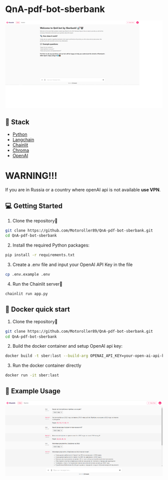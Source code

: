 # QnA-pdf-bot-sberbank
![PDF Q&A App](assets/welcome_screen.png)

## 🧰 Stack

- [Python](https://www.python.org/downloads/release/python-3100/)
- [Langchain](https://python.langchain.com/docs/get_started/introduction.html)
- [Chainlit](https://docs.chainlit.io/overview)
- [Chroma](https://www.trychroma.com/)
- [OpenAI](https://openai.com/)

# WARNING!!!

If you are in Russia or a country where openAI api is not available **use VPN**.

## 💻  Getting Started
1. Clone the repository📂
```bash
git clone https://github.com/Motoroller89/QnA-pdf-bot-sberbank.git
cd QnA-pdf-bot-sberbank
```
2. Install the required Python packages:
```bash
pip install -r requirements.txt
```
3. Create a .env file and input your OpenAI API Key in the file
```bash
cp .env.example .env
```
4. Run the Chainlit server🚀
```bash
chainlit run app.py
```

## 🐳  Docker quick start
1. Clone the repository📂
```bash
git clone https://github.com/Motoroller89/QnA-pdf-bot-sberbank.git
cd QnA-pdf-bot-sberbank
```
2. Build the docker container and setup OpenAI api key:
```bash
docker build -t sber:last --build-arg OPENAI_API_KEY=your-open-ai-api-key .
```
3. Run the docker container directly
```bash
docker run -it sber:last
```


## 📖 Example Usage
![PDF Q&A demo](assets/demo.png)
